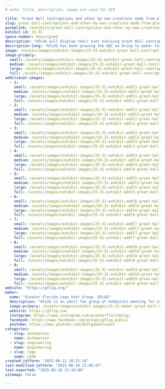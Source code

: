 ```yaml
---
# note: title, description, image are used for SEO

title: "Great Ball Contraptions and other my own creations made from plastic bricks"
slug: great-ball-contraptions-and-other-my-own-creations-made-from-plastic-bricks
permalink: /exhibits/great-ball-contraptions-and-other-my-own-creations-made-from-plastic-bricks/
exhibit-id: 25-31
space-number: Unassigned
description: "GFLUG will display their ever evolving Great Ball Contraptions . More modules are added each year."
description-long: "GFLUG has been growing the GBC we bring to maker faire Orlando each year.  In addition we will be exhibiting some other my own creations that demonstrate what creativity can be displayed with the LEGO brick."
image: /assets/images/exhibit-images/25-31-exhibit-great-ball-contraptions-and-other-my-own-creations-made-from-plastic-bricks-img-5931-large.jpeg
image-primary: 
  small: /assets/images/exhibit-images/25-31-exhibit-great-ball-contraptions-and-other-my-own-creations-made-from-plastic-bricks-img-5931-small.jpeg
  medium: /assets/images/exhibit-images/25-31-exhibit-great-ball-contraptions-and-other-my-own-creations-made-from-plastic-bricks-img-5931-medium.jpeg
  large: /assets/images/exhibit-images/25-31-exhibit-great-ball-contraptions-and-other-my-own-creations-made-from-plastic-bricks-img-5931-large.jpeg
  full: /assets/images/exhibit-images/25-31-exhibit-great-ball-contraptions-and-other-my-own-creations-made-from-plastic-bricks-img-5931-full.jpeg
additional-images: 
  - 1:
    small: /assets/images/exhibit-images/25-31-exhibit-addl1-great-ball-contraptions-and-other-my-own-creations-made-from-plastic-bricks-img-5930-small.jpeg
    medium: /assets/images/exhibit-images/25-31-exhibit-addl1-great-ball-contraptions-and-other-my-own-creations-made-from-plastic-bricks-img-5930-medium.jpeg
    large: /assets/images/exhibit-images/25-31-exhibit-addl1-great-ball-contraptions-and-other-my-own-creations-made-from-plastic-bricks-img-5930-large.jpeg
    full: /assets/images/exhibit-images/25-31-exhibit-addl1-great-ball-contraptions-and-other-my-own-creations-made-from-plastic-bricks-img-5930-full.jpeg
  - 2:
    small: /assets/images/exhibit-images/25-31-exhibit-addl2-great-ball-contraptions-and-other-my-own-creations-made-from-plastic-bricks-img-5928-small.jpeg
    medium: /assets/images/exhibit-images/25-31-exhibit-addl2-great-ball-contraptions-and-other-my-own-creations-made-from-plastic-bricks-img-5928-medium.jpeg
    large: /assets/images/exhibit-images/25-31-exhibit-addl2-great-ball-contraptions-and-other-my-own-creations-made-from-plastic-bricks-img-5928-large.jpeg
    full: /assets/images/exhibit-images/25-31-exhibit-addl2-great-ball-contraptions-and-other-my-own-creations-made-from-plastic-bricks-img-5928-full.jpeg
  - 3:
    small: /assets/images/exhibit-images/25-31-exhibit-addl3-great-ball-contraptions-and-other-my-own-creations-made-from-plastic-bricks-img-5432-small.jpeg
    medium: /assets/images/exhibit-images/25-31-exhibit-addl3-great-ball-contraptions-and-other-my-own-creations-made-from-plastic-bricks-img-5432-medium.jpeg
    large: /assets/images/exhibit-images/25-31-exhibit-addl3-great-ball-contraptions-and-other-my-own-creations-made-from-plastic-bricks-img-5432-large.jpeg
    full: /assets/images/exhibit-images/25-31-exhibit-addl3-great-ball-contraptions-and-other-my-own-creations-made-from-plastic-bricks-img-5432-full.jpeg
  - 4:
    small: /assets/images/exhibit-images/25-31-exhibit-addl4-great-ball-contraptions-and-other-my-own-creations-made-from-plastic-bricks-img-1833-small.jpeg
    medium: /assets/images/exhibit-images/25-31-exhibit-addl4-great-ball-contraptions-and-other-my-own-creations-made-from-plastic-bricks-img-1833-medium.jpeg
    large: /assets/images/exhibit-images/25-31-exhibit-addl4-great-ball-contraptions-and-other-my-own-creations-made-from-plastic-bricks-img-1833-large.jpeg
    full: /assets/images/exhibit-images/25-31-exhibit-addl4-great-ball-contraptions-and-other-my-own-creations-made-from-plastic-bricks-img-1833-full.jpeg
  - 5:
    small: /assets/images/exhibit-images/25-31-exhibit-addl5-great-ball-contraptions-and-other-my-own-creations-made-from-plastic-bricks-img-8502-small.jpeg
    medium: /assets/images/exhibit-images/25-31-exhibit-addl5-great-ball-contraptions-and-other-my-own-creations-made-from-plastic-bricks-img-8502-medium.jpeg
    large: /assets/images/exhibit-images/25-31-exhibit-addl5-great-ball-contraptions-and-other-my-own-creations-made-from-plastic-bricks-img-8502-large.jpeg
    full: /assets/images/exhibit-images/25-31-exhibit-addl5-great-ball-contraptions-and-other-my-own-creations-made-from-plastic-bricks-img-8502-full.jpeg
  - 6:
    small: /assets/images/exhibit-images/25-31-exhibit-addl6-great-ball-contraptions-and-other-my-own-creations-made-from-plastic-bricks-img-1831-small.jpeg
    medium: /assets/images/exhibit-images/25-31-exhibit-addl6-great-ball-contraptions-and-other-my-own-creations-made-from-plastic-bricks-img-1831-medium.jpeg
    large: /assets/images/exhibit-images/25-31-exhibit-addl6-great-ball-contraptions-and-other-my-own-creations-made-from-plastic-bricks-img-1831-large.jpeg
    full: /assets/images/exhibit-images/25-31-exhibit-addl6-great-ball-contraptions-and-other-my-own-creations-made-from-plastic-bricks-img-1831-full.jpeg
  - 7:
    small: /assets/images/exhibit-images/25-31-exhibit-addl7-great-ball-contraptions-and-other-my-own-creations-made-from-plastic-bricks-img-5933-small.jpeg
    medium: /assets/images/exhibit-images/25-31-exhibit-addl7-great-ball-contraptions-and-other-my-own-creations-made-from-plastic-bricks-img-5933-medium.jpeg
    large: /assets/images/exhibit-images/25-31-exhibit-addl7-great-ball-contraptions-and-other-my-own-creations-made-from-plastic-bricks-img-5933-large.jpeg
    full: /assets/images/exhibit-images/25-31-exhibit-addl7-great-ball-contraptions-and-other-my-own-creations-made-from-plastic-bricks-img-5933-full.jpeg
  - 8:
    small: /assets/images/exhibit-images/25-31-exhibit-addl8-great-ball-contraptions-and-other-my-own-creations-made-from-plastic-bricks-72073416810-256a941b-d7d4-434d-800b-c293752470ee-small.jpeg
    medium: /assets/images/exhibit-images/25-31-exhibit-addl8-great-ball-contraptions-and-other-my-own-creations-made-from-plastic-bricks-72073416810-256a941b-d7d4-434d-800b-c293752470ee-medium.jpeg
    large: /assets/images/exhibit-images/25-31-exhibit-addl8-great-ball-contraptions-and-other-my-own-creations-made-from-plastic-bricks-72073416810-256a941b-d7d4-434d-800b-c293752470ee-large.jpeg
    full: /assets/images/exhibit-images/25-31-exhibit-addl8-great-ball-contraptions-and-other-my-own-creations-made-from-plastic-bricks-72073416810-256a941b-d7d4-434d-800b-c293752470ee-full.jpeg
  - 9:
    small: /assets/images/exhibit-images/25-31-exhibit-addl9-great-ball-contraptions-and-other-my-own-creations-made-from-plastic-bricks-img-5934-small.jpeg
    medium: /assets/images/exhibit-images/25-31-exhibit-addl9-great-ball-contraptions-and-other-my-own-creations-made-from-plastic-bricks-img-5934-medium.jpeg
    large: /assets/images/exhibit-images/25-31-exhibit-addl9-great-ball-contraptions-and-other-my-own-creations-made-from-plastic-bricks-img-5934-large.jpeg
    full: /assets/images/exhibit-images/25-31-exhibit-addl9-great-ball-contraptions-and-other-my-own-creations-made-from-plastic-bricks-img-5934-full.jpeg
website: "https://gflug.org/"
maker: 
  name: "Greater Florida Lego User Group. GFLUG"
  description: "GFLUG is an adult fan group of hobbyists meeting for collaborative builds , public displays, and fellowship around the Lego hobby. We are an official recognized LEGO user group or RLUG . We meet regularly to promote the hobby and demonstrate all things that can be done with little plastic bricks."
  image-primary: /assets/images/exhibit-images/25-31-maker-great-ball-contraptions-and-other-my-own-creations-made-from-plastic-bricks-img-3411-medium.jpeg
  website: https://gflug.com
  instagram: https://www.instagram.com/greaterfloridalug/
  facebook: https://www.facebook.com/groups/gflug.public
  youtube: https://www.youtube.com/@tolgaeastcoast
categories: 
  - slug: automation
    name: Automation
  - slug: engineering
    name: Engineering
  - slug: lego
    name: LEGO
created-jotform: "2025-06-11 20:32:16"
last-modified-jotform: "2025-06-16 21:05:47"
last-exported: "2025-06-16 21:18:06"
sitemap: false

---
```

